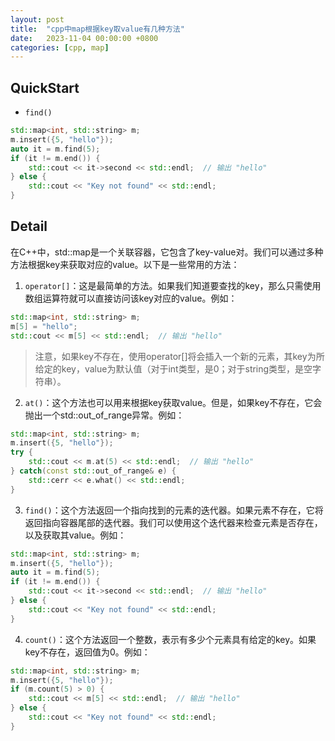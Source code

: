 ```yaml
---
layout: post
title:  "cpp中map根据key取value有几种方法"
date:   2023-11-04 00:00:00 +0800
categories: [cpp, map]
---
```


## QuickStart

- `find()`

```cpp
std::map<int, std::string> m;  
m.insert({5, "hello"});  
auto it = m.find(5);  
if (it != m.end()) {  
    std::cout << it->second << std::endl;  // 输出 "hello"  
} else {  
    std::cout << "Key not found" << std::endl;  
}
```

## Detail

在C++中，std::map是一个关联容器，它包含了key-value对。我们可以通过多种方法根据key来获取对应的value。以下是一些常用的方法：

1. `operator[]`：这是最简单的方法。如果我们知道要查找的key，那么只需使用数组运算符就可以直接访问该key对应的value。例如：

```cpp
std::map<int, std::string> m;  
m[5] = "hello";  
std::cout << m[5] << std::endl;  // 输出 "hello"
```

> 注意，如果key不存在，使用operator[]将会插入一个新的元素，其key为所给定的key，value为默认值（对于int类型，是0；对于string类型，是空字符串）。

2. `at()`：这个方法也可以用来根据key获取value。但是，如果key不存在，它会抛出一个std::out_of_range异常。例如：

```cpp
std::map<int, std::string> m;  
m.insert({5, "hello"});  
try {  
    std::cout << m.at(5) << std::endl;  // 输出 "hello"  
} catch(const std::out_of_range& e) {  
    std::cerr << e.what() << std::endl;  
}
```

3. `find()`：这个方法返回一个指向找到的元素的迭代器。如果元素不存在，它将返回指向容器尾部的迭代器。我们可以使用这个迭代器来检查元素是否存在，以及获取其value。例如：

```cpp
std::map<int, std::string> m;  
m.insert({5, "hello"});  
auto it = m.find(5);  
if (it != m.end()) {  
    std::cout << it->second << std::endl;  // 输出 "hello"  
} else {  
    std::cout << "Key not found" << std::endl;  
}
```

4. `count()`：这个方法返回一个整数，表示有多少个元素具有给定的key。如果key不存在，返回值为0。例如：

```cpp
std::map<int, std::string> m;  
m.insert({5, "hello"});  
if (m.count(5) > 0) {  
    std::cout << m[5] << std::endl;  // 输出 "hello"  
} else {  
    std::cout << "Key not found" << std::endl;  
}
```
